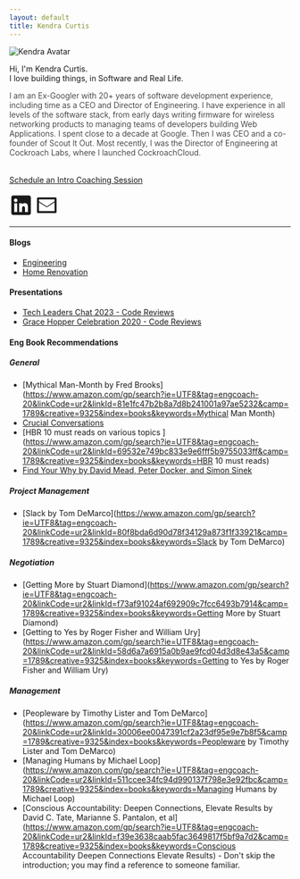 ```yaml
---
layout: default
title: Kendra Curtis
---
```

<div class="mb-5">
	<div class="row align-items-center">
    	<div class="col-sm-4">
    		<img src="../img/kendra-square.jpg" alt="Kendra Avatar" class="rounded-circle img-fluid">
    	</div>
    	<div class="col-md text-center">
      		<p class="lead">Hi,  I'm Kendra Curtis. <br> I love building things, in Software and Real Life.</p>
        <p style="font-weight: 300"> I am an Ex-Googler with 20+ years of software development experience, including time as a CEO and Director of Engineering. I have experience in all levels of the software stack, from early days writing firmware for wireless networking products to managing teams of developers building Web Applications. I spent close to a decade at Google. Then I was CEO and a co-founder of Scout It Out. Most recently, I was the Director of Engineering at Cockroach Labs, where I launched CockroachCloud.</p> 
      		<div style="margin-bottom: 1rem;margin-top: 2rem;">
      			<!--a class="button" href="https://practicahq.com/coaches/kendra%E2%80%94curtis%E2%80%9464310e">Schedule a 1:1 Coaching Session</a-->
      			<a class="button" href="https://calendly.com/kscurtis2000/coaching-intro">Schedule an Intro Coaching Session</a>
      		</div>
      		<div>
      			<a class="no-link-color-secondary pr-3" href="https://www.linkedin.com/in/curtiskendra"><svg
      				     xmlns="http://www.w3.org/2000/svg" viewBox="0 0 24 24" data-supported-dps="24x24" 
      				     fill="currentColor" width="3em" height="3em">
  						<path d="M19.997 2h-16c-1.1 0-2 .9-2 2v16c0 1.1.9 2 2 2h16c1.1 0 2-.9 2-2V4c0-1.1-.9-2-2-2zm-12 
  						17h-3v-9h3v9zm-1.5-10.175c-.992 0-1.825-.817-1.825-1.825s.833-1.825 1.825-1.825S8.322 5.992 8.322 7s-.833 1.825-1.825 1.825zM18.997 19h-3v-4.044c0-1.438-.641-1.956-1.454-1.956-1.062 0-1.546.847-1.546 2.237V19h-3v-9h2.938v1.125c.453-.703 1.422-1.25 2.609-1.25 2.266 0 3.453 1.078 3.453 3.688V19z">
  						</path>
				</svg></a>
				<a class="no-link-color-secondary" href="mailto:kscurtis2000+w@gmail.com">
    				<svg xmlns="http://www.w3.org/2000/svg" viewBox="0 0 24 24" data-supported-dps="24x24" 
    				     fill="currentColor" width="3em" height="3em">
  						<path d="M21 4H3a1 1 0 00-1 1v14a1 1 0 001 1h18a1 1 0 001-1V5a1 1 0 00-1-1zm-1 2v2l-8 5.24L4 8V6h16zM4 18V9l7.32 4.78a1.25 1.25 0 001.37 0L20 9v9H4z">
  						</path>
					</svg>
   				 </a>
      		</div>
    	</div>
  	</div>
</div>

---

<!--p align="center">
I am excited to be presenting in the <a href="https://www.meetup.com/tech-leader-chats/events/291951435/">Tech Leaders Chat Series hosted by Multitudes</a></p>

<h2 align="center">How to Support Yourself & Your Team Through a Layoff</h2>
<p align="center">April 3, 2023 4pm PT</p>

<p align="center"><a class="button" href="https://www.meetup.com/tech-leader-chats/events/291951435/">Sign-up for the talk</a> 

 </p-->

#### Blogs

* [Engineering](https://kscurtis2000.medium.com/)
* [Home Renovation](http://medium.com/@KendraDIY)

#### Presentations
* [Tech Leaders Chat 2023 - Code Reviews](../techleaderslayoffs)
* [Grace Hopper Celebration 2020 - Code Reviews](../ghc2020)


#### Eng Book Recommendations
##### General
* [Mythical Man-Month by Fred Brooks](https://www.amazon.com/gp/search?ie=UTF8&tag=engcoach-20&linkCode=ur2&linkId=81e1fc47b2b8a7d8b241001a97ae5232&camp=1789&creative=9325&index=books&keywords=Mythical Man Month)
* [Crucial Conversations](https://www.amazon.com/Crucial-Conversations-Third-Talking-Stakes/dp/B09MV3818X/ref=sr_1_1?crid=1DV9Y8NAE75CK&amp;keywords=crucial+conversations&amp;qid=1701223773&amp;sprefix=crutial+converstaions%252Caps%252C152&amp;sr=8-1&_encoding=UTF8&tag=engcoach-20&linkCode=ur2&linkId=6099b93cb09600b05af24352d38bb8ba&camp=1789&creative=9325)
* [HBR 10 must reads on various topics ](https://www.amazon.com/gp/search?ie=UTF8&tag=engcoach-20&linkCode=ur2&linkId=69532e749bc833e9e6fff5b9755033ff&camp=1789&creative=9325&index=books&keywords=HBR 10 must reads)
* [Find Your Why by David Mead, Peter Docker, and Simon Sinek](https://www.amazon.com/Find-Your-Why-audiobook/dp/B074F33DYD/ref=sr_1_1?crid=22CEL9TPGGS8N&amp;keywords=Find+Your+Why+by+David+Mead%252C+Peter+Docker%252C+and+Simon+Sinek&amp;qid=1701224265&amp;s=books&amp;sprefix=find+your+why+by+david+mead%252C+peter+docker%252C+and+simon+sinek%252Cstripbooks%252C138&amp;sr=1-1&_encoding=UTF8&tag=engcoach-20&linkCode=ur2&linkId=2c4eb9666b06af72325069f52ef42aea&camp=1789&creative=9325)

##### Project Management
* [Slack by Tom DeMarco](https://www.amazon.com/gp/search?ie=UTF8&tag=engcoach-20&linkCode=ur2&linkId=80f8bda6d90d78f34129a873f1f33921&camp=1789&creative=9325&index=books&keywords=Slack by Tom DeMarco)

##### Negotiation
* [Getting More by Stuart Diamond](https://www.amazon.com/gp/search?ie=UTF8&tag=engcoach-20&linkCode=ur2&linkId=f73af91024af692909c7fcc6493b7914&camp=1789&creative=9325&index=books&keywords=Getting More by Stuart Diamond)
* [Getting to Yes by Roger Fisher and William Ury](https://www.amazon.com/gp/search?ie=UTF8&tag=engcoach-20&linkCode=ur2&linkId=58d6a7a6915a0b9ae9fcd04d3d8e43a5&camp=1789&creative=9325&index=books&keywords=Getting to Yes by Roger Fisher and William Ury)

##### Management
* [Peopleware by Timothy Lister and Tom DeMarco](https://www.amazon.com/gp/search?ie=UTF8&tag=engcoach-20&linkCode=ur2&linkId=30006ee0047391cf2a23df95e9e7b8f5&camp=1789&creative=9325&index=books&keywords=Peopleware by Timothy Lister and Tom DeMarco)
* [Managing Humans by Michael Loop](https://www.amazon.com/gp/search?ie=UTF8&tag=engcoach-20&linkCode=ur2&linkId=511ccee34fc94d990137f798e3e92fbc&camp=1789&creative=9325&index=books&keywords=Managing Humans by Michael Loop)
* [Conscious Accountability: Deepen Connections, Elevate Results by David C. Tate, Marianne S. Pantalon, et al](https://www.amazon.com/gp/search?ie=UTF8&tag=engcoach-20&linkCode=ur2&linkId=f39e3638caab5fac3649817f5bf9a7d2&camp=1789&creative=9325&index=books&keywords=Conscious Accountability Deepen Connections Elevate Results) - Don't skip the introduction; you may find a reference to someone familiar.


